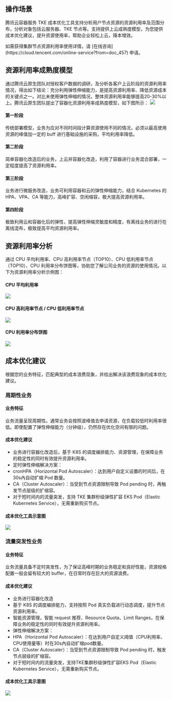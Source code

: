 
## 操作场景
腾讯云容器服务 TKE 成本优化工具支持分析用户节点资源的资源利用率及范围分布，分析对象包括云服务器、TKE 节点等。支持提供上云成熟度模型，为您提供成本优化建议，提升资源使用率，帮助企业轻松上云，降本增效。  

<dx-alert infotype="explain" title="">
如需获得集群节点资源利用率使用详情，请 [在线咨询](https://cloud.tencent.com/online-service?from=doc_457) 申请。  
</dx-alert>



## 资源利用率成熟度模型
通过腾讯云原生团队对授权客户数据的调研，及分析各客户上云阶段的资源利用率情况，得出如下结论：充分利用弹性伸缩能力，是提高资源利用率、降低资源成本的关键点之一。对比未使用弹性伸缩的情况，整体资源利用率能够提高20-30%以上。腾讯云原生团队提出了容器化资源利用率成熟度模型，如下图所示：
![](https://qcloudimg.tencent-cloud.cn/raw/2b89abd1952ce5e5e25da6bcbf3c95c4.png)

#### 第一阶段
传统部署模型，业务为应对不同时间段计算资源使用不同的情况，必须以最高使用资源的峰值加一定的 buff 进行基础设施的采购，平均利用率降低。  

#### 第二阶段
简单容器化改造后的业务，上云并容器化改造，利用了容器进行业务混合部署，一定程度提高了资源利用率。  

#### 第三阶段
业务进行微服务改造，业务可利用容器和云的弹性伸缩能力，结合 Kubernetes 的 HPA、VPA、CA 等能力，高峰扩容、空闲缩容，极大提高资源利用率。  

#### 第四阶段
极致利用云和容器化后的弹性，提高弹性伸缩灵敏度和精度，有离线业务的进行在离线混布，极致提高平均资源利用率。  


## 资源利用率分析
通过 CPU 平均利用率、CPU 高利用率节点（TOP10）、CPU 低利用率节点（TOP10）、CPU 利用率分布饼图等，协助您了解公司业务的资源的使用情况。以下为资源利用率分析示例图：

#### CPU 平均利用率
![](https://main.qcloudimg.com/raw/a5f70d33bf47a7de34365b438330faf5.png)

#### CPU 高利用率节点 / CPU 低利用率节点
![](https://main.qcloudimg.com/raw/d0ab5fdc823d791f896823e78655ede3.png)

#### CPU 利用率分布饼图
![](https://main.qcloudimg.com/raw/03a33308ebaa66feb241bd0a4e2be32a.png)

## 成本优化建议
根据您的业务特征，匹配典型的成本浪费现象，并给出解决该浪费现象的成本优化建议。  

### 周期性业务
#### 业务特征
业务流量呈现周期性。通常业务会按照波峰值去申请资源，在负载较低时利用率很低。即使配置了弹性伸缩能力（分钟级），仍然存在优化空间有限的问题。  

#### 成本优化建议
- 业务进行容器化改造后，基于 K8S 的调度编排能力、资源管理，在保障业务的稳定性的同时有效提升资源利用率。  
- 定时弹性伸缩解决方案：
 - cronHPA（Horizontal Pod Autoscaler）：达到用户自定义设置的时间后，在30s內自动扩缩 Pod 数量。  
 - CA（Cluster Autoscaler）：当受到节点资源限制导致 Pod pending 时，再触发节点层级的扩缩容。  
 - 对于短时间内的流量突发，支持 TKE 集群秒级弹性扩容 EKS Pod（Elastic Kubernetes Service），无需重新购买节点。  

#### 成本优化工具示意图
![](https://main.qcloudimg.com/raw/45f444ccc83f3f4432ad0dabb9c21c0f.png)

### 流量突发性业务

#### 业务特征
业务流量具备不定时突发性，为了保证高峰时期的业务稳定和良好性能，资源规格配置一般会留有较大的 buffer，在日常时存在巨大的资源浪费。  

#### 成本优化建议
- 业务进行容器化改造
 - 基于 K8S 的调度编排能力，支持按照 Pod 真实负载进行动态调度，提升节点资源利用率。  
 - 智能资源管理，智能 request 推荐、Resource Quota、Limit Ranges，在保障业务的稳定性的同时有效提升资源利用率。  
- 弹性伸缩解决方案：
 - HPA（Horizontal Pod Autoscaler）：在达到用户自定义阈值（CPU利用率、CPU使用量等）时在30s內自动扩缩pod数量。  
 - CA（Cluster Autoscaler）：当受到节点资源限制导致 Pod pending 时，触发节点层级的扩缩容。  
 - 对于短时间内的流量突发，支持TKE集群秒级弹性扩容EKS Pod（Elastic Kubernetes Service），无需重新购买节点。  

#### 成本优化工具示意图
![](https://main.qcloudimg.com/raw/b2c60e9499e776d3b287335e3d1d7d71.png)



